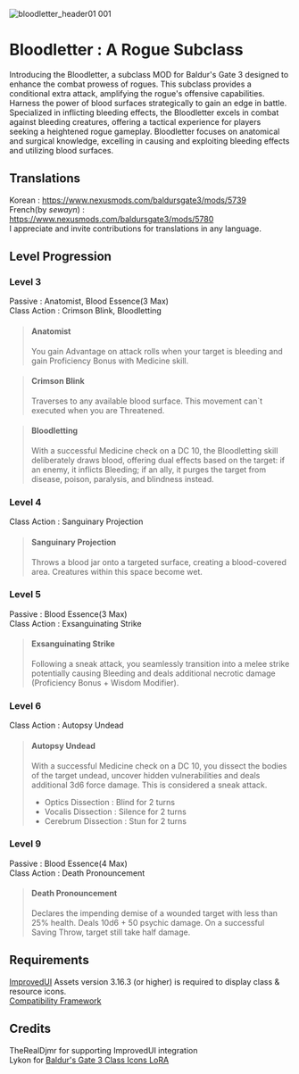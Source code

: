 ![bloodletter_header01 001](https://github.com/72division/BG3_Bloodletter/assets/46007544/9b915b3e-cc81-47bf-972d-0ef0e569b265)

# Bloodletter : A Rogue Subclass
Introducing the Bloodletter, a subclass MOD for Baldur's Gate 3 designed to enhance the combat prowess of rogues.
This subclass provides a conditional extra attack, amplifying the rogue's offensive capabilities. Harness the power of blood surfaces strategically to gain an edge in battle. Specialized in inflicting bleeding effects, the Bloodletter excels in combat against bleeding creatures, offering a tactical experience for players seeking a heightened rogue gameplay. 
Bloodletter focuses on anatomical and surgical knowledge, excelling in causing and exploiting bleeding effects and utilizing blood surfaces.

## Translations
Korean : https://www.nexusmods.com/baldursgate3/mods/5739    
French(by *sewayn*) : https://www.nexusmods.com/baldursgate3/mods/5780    
I appreciate and invite contributions for translations in any language.    

## Level Progression

### Level 3
Passive : Anatomist, Blood Essence(3 Max)   
Class Action : Crimson Blink, Bloodletting

> #### **Anatomist**
> You gain Advantage on attack rolls when your target is bleeding and gain Proficiency Bonus with Medicine skill.

> #### **Crimson Blink**
> Traverses to any available blood surface. This movement can`t executed when you are Threatened.

> #### **Bloodletting**
> With a successful Medicine check on a DC 10, the Bloodletting skill deliberately draws blood, offering dual effects based on the target: if an enemy, it inflicts Bleeding; if an ally, it purges the target from disease, poison, paralysis, and blindness instead.


### Level 4
Class Action : Sanguinary Projection  

> #### **Sanguinary Projection**
> Throws a blood jar onto a targeted surface, creating a blood-covered area. Creatures within this space become wet.


### Level 5
Passive : Blood Essence(3 Max)   
Class Action : Exsanguinating Strike   

> #### **Exsanguinating Strike** 
> Following a sneak attack, you seamlessly transition into a melee strike potentially causing Bleeding and deals additional necrotic damage (Proficiency Bonus + Wisdom Modifier). 


### Level 6   
Class Action : Autopsy Undead  

> #### **Autopsy Undead**  
> With a successful Medicine check on a DC 10, you dissect the bodies of the target undead, uncover hidden vulnerabilities and deals additional 3d6 force damage. This is considered a sneak attack. 
> * Optics Dissection : Blind for 2 turns
> * Vocalis Dissection : Silence for 2 turns
> * Cerebrum Dissection : Stun for 2 turns

### Level 9   
Passive : Blood Essence(4 Max)   
Class Action : Death Pronouncement   

> #### Death Pronouncement
> Declares the impending demise of a wounded target with less than 25% health. Deals 10d6 + 50 psychic damage. On a successful Saving Throw, target still take half damage. 


## Requirements
[ImprovedUI](https://github.com/TheRealDjmr/BG3ImprovedUI) Assets version 3.16.3 (or higher) is required to display class & resource icons.   
[Compatibility Framework](https://github.com/BG3-Community-Library-Team/BG3-Compatibility-Framework)

## Credits
TheRealDjmr for supporting ImprovedUI integration   
Lykon for [Baldur's Gate 3 Class Icons LoRA](https://civitai.com/models/133406?modelVersionId=146841)


